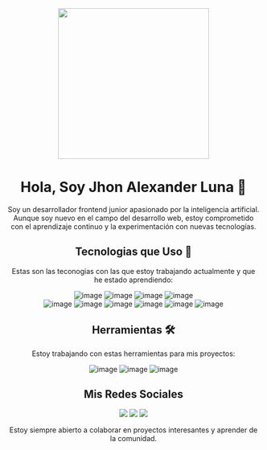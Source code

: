 
<div align="center">
    <img src="https://github.com/devjhonluna/devjhonluna/assets/106981529/3ea6c260-79fd-411e-8727-934cb799cf15" width="300"/>
</div>

<div align="center">
    <h1>Hola, Soy Jhon Alexander Luna 👋</h1>
    <p>Soy un desarrollador frontend junior apasionado por la inteligencia artificial. Aunque soy nuevo en el campo del desarrollo web, estoy comprometido con el aprendizaje continuo y la experimentación con nuevas tecnologías.</p>
</div>

<div align="center">
    <h2>Tecnologias que Uso 🎯 </h2>
    <p>Estas son las teconogias con las que estoy trabajando actualmente y que he estado aprendiendo:</p>
    
![image](https://github.com/devjhonluna/devjhonluna/assets/106981529/e16e1992-1116-490f-bf88-9d6bb3a4453a)  ![image](https://github.com/devjhonluna/devjhonluna/assets/106981529/af1a88bb-a566-4907-831c-7a456e9ff495)
![image](https://github.com/devjhonluna/devjhonluna/assets/106981529/baf33964-1b56-45c2-a4f2-7ea38b9b60bd) ![image](https://github.com/devjhonluna/devjhonluna/assets/106981529/32d31332-fdeb-428d-a3a8-8cf204d5c268)  
![image](https://github.com/devjhonluna/devjhonluna/assets/106981529/80c68f26-7da3-4d65-9b03-6c9106277983) ![image](https://github.com/devjhonluna/devjhonluna/assets/106981529/d6d81a84-4e41-412f-bcc8-41ba5a625a40)
![image](https://github.com/devjhonluna/devjhonluna/assets/106981529/1fc898ad-21f3-49d0-8b10-a32491d16ed4) ![image](https://img.shields.io/badge/Netlify-00C7B7?style=for-the-badge&logo=netlify&logoColor=white)
![image](https://github.com/devjhonluna/devjhonluna/assets/106981529/dc73da64-269d-40ce-9c2d-89db449fcf40) ![image](https://github.com/devjhonluna/devjhonluna/assets/106981529/a6b4c37c-4a4f-4594-8815-379e98b32b3e)

</div>

<div align="center">
    <h2>Herramientas 🛠️</h2>
 <p> 
    Estoy trabajando con estas herramientas para mis proyectos:  
 </p>

![image](https://github.com/devjhonluna/devjhonluna/assets/106981529/8c6f0113-f5a4-441a-980a-775950ebaf20) 
![image](https://github.com/devjhonluna/devjhonluna/assets/106981529/2e60ec05-da9c-4e4a-b10c-8f4ce7666bcf) 
![image](https://github.com/devjhonluna/devjhonluna/assets/106981529/e23c31ca-3abb-4f72-a521-8256afbc48f2)
    
</div>

<div align="center">
    <h2>Mis Redes Sociales</h2>
    <a href="https://www.linkedin.com/in/jhon-alexander-luna-gonzalez-ab30a017a/"><img src="https://img.shields.io/badge/LinkedIn-0077B5?style=for-the-badge&logo=linkedin&logoColor=white" /></a>
    <a href="https://www.tiktok.com/@dev.jhonluna"><img src="https://img.shields.io/badge/TikTok-000000?style=for-the-badge&logo=tiktok&logoColor=white" /></a>
    <a href="https://x.com/DevJhonluna"><img src="https://img.shields.io/badge/X-000000?style=for-the-badge&logo=x&logoColor=white"/></a>
</div>

<p align="center">
    Estoy siempre abierto a colaborar en proyectos interesantes y aprender de la comunidad. 
</p>


